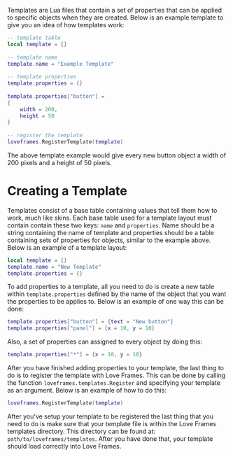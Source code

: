 Templates are Lua files that contain a set of properties that can be applied to specific objects when they are created. Below is an example template to give you an idea of how templates work:

```lua
-- template table
local template = {}
 
-- template name
template.name = "Example Template"
 
-- template properties
template.properties = {}
 
template.properties["button"] =
{
    width = 200,
    height = 50
}
 
-- register the template
loveframes.RegisterTemplate(template)
```

The above template example would give every new button object a width of 200 pixels and a height of 50 pixels.

# Creating a Template
Templates consist of a base table containing values that tell them how to work, much like skins. Each base table used for a template layout must contain contain these two keys: `name` and `properties`. Name should be a string containing the name of template and properties should be a table containing sets of properties for objects, similar to the example above. Below is an example of a template layout:

```lua
local template = {}
template.name = "New Template"
template.properties = {}
```

To add properties to a template, all you need to do is create a new table within `template.properties` defined by the name of the object that you want the properties to be applies to. Below is an example of one way this can be done:

```lua
template.properties["button"] = {text = "New button"}
template.properties["panel"] = {x = 10, y = 10}
```

Also, a set of properties can assigned to every object by doing this:

```lua
template.properties["*"] = {x = 10, y = 10}
```

After you have finished adding properties to your template, the last thing to do is to register the template with Love Frames. This can be done by calling the function `loveframes.templates.Register` and specifying your template as an argument. Below is an example of how to do this:

```lua
loveframes.RegisterTemplate(template)
```
After you've setup your template to be registered the last thing that you need to do is make sure that your template file is within the Love Frames templates directory. This directory can be found at: `path/to/loveframes/templates`. After you have done that, your template should load correctly into Love Frames.